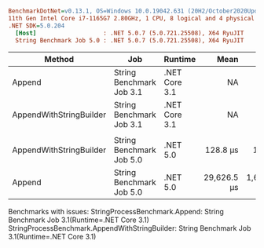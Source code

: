 ``` ini

BenchmarkDotNet=v0.13.1, OS=Windows 10.0.19042.631 (20H2/October2020Update)
11th Gen Intel Core i7-1165G7 2.80GHz, 1 CPU, 8 logical and 4 physical cores
.NET SDK=5.0.204
  [Host]                   : .NET 5.0.7 (5.0.721.25508), X64 RyuJIT
  String Benchmark Job 5.0 : .NET 5.0.7 (5.0.721.25508), X64 RyuJIT


```
|                  Method |                      Job |       Runtime |        Mean |       Error |      StdDev |         Min |         Max |      Median | Ratio | RatioSD |      Gen 0 |     Gen 1 |     Allocated |
|------------------------ |------------------------- |-------------- |------------:|------------:|------------:|------------:|------------:|------------:|------:|--------:|-----------:|----------:|--------------:|
|                  Append | String Benchmark Job 3.1 | .NET Core 3.1 |          NA |          NA |          NA |          NA |          NA |          NA |     ? |       ? |          - |         - |             - |
| AppendWithStringBuilder | String Benchmark Job 3.1 | .NET Core 3.1 |          NA |          NA |          NA |          NA |          NA |          NA |     ? |       ? |          - |         - |             - |
|                         |                          |               |             |             |             |             |             |             |       |         |            |           |               |
| AppendWithStringBuilder | String Benchmark Job 5.0 |      .NET 5.0 |    128.8 μs |     1.81 μs |     3.07 μs |    124.3 μs |    140.8 μs |    128.0 μs | 0.004 |    0.00 |    64.2090 |   14.6484 |     404,040 B |
|                  Append | String Benchmark Job 5.0 |      .NET 5.0 | 29,626.5 μs | 1,618.21 μs | 4,771.33 μs | 21,686.3 μs | 43,081.3 μs | 30,192.5 μs | 1.000 |    0.00 | 60125.0000 | 8937.5000 | 379,445,736 B |

Benchmarks with issues:
  StringProcessBenchmark.Append: String Benchmark Job 3.1(Runtime=.NET Core 3.1)
  StringProcessBenchmark.AppendWithStringBuilder: String Benchmark Job 3.1(Runtime=.NET Core 3.1)
